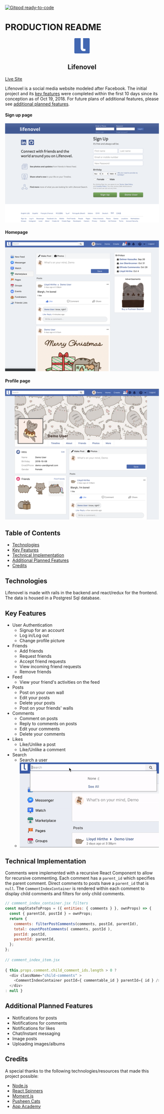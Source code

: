 [![Gitpod ready-to-code](https://img.shields.io/badge/Gitpod-ready--to--code-blue?logo=gitpod)](https://gitpod.io/#https://github.com/jli57/lifenovel)

# PRODUCTION README

<center>
<a href="https://lifenovel.herokuapp.com/#/" title="Go to live site!">
  <img src="app/assets/images/logo.png" width=50 height=50>
</a>

## Lifenovel

</center>

[Live Site](https://lifenovel.herokuapp.com/#/)

Lifenovel is a social media website modeled after Facebook. The initial project and its [key features](#key-features) were completed within the first 10 days since its conception as of Oct 19, 2018. For future plans of additional features, please see [additional planned features](#additional-planned-features).

#### Sign up page
<img src="images/signin.png" />

#### Homepage
<img src="images/homepage.png" />

#### Profile page
<img src="images/profile.png" />

## Table of Contents
- [Technologies](#technologies)
- [Key Features](#key-features)
- [Technical Implementation](#technical-implementation)
- [Additional Planned Features](#additional-planned-features)
- [Credits](#credits)


## Technologies

Lifenovel is made with rails in the backend and react/redux for the frontend. The data is housed in a Postgresl Sql database.


## Key Features
* User Authentication
  * Signup for an account
  * Log in/Log out
  * Change profile picture
* Friends
  * Add friends
  * Request friends
  * Accept friend requests
  * View incoming friend requests
  * Remove friends
* Feed
  * View your friend's activities on the feed
* Posts
  * Post on your own wall
  * Edit your posts
  * Delete your posts
  * Post on your friends' walls
* Comments
  * Comment on posts
  * Reply to comments on posts
  * Edit your comments
  * Delete your comments
* Likes
  * Like/Unlike a post
  * Like/Unlike a comment
* Search
  * Search a user
  * <img src="images/search.gif"/>


## Technical Implementation

Comments were implemented with a recursive React Component to allow for recursive commenting. Each comment has a `parent_id` which specifies the parent comment. Direct comments to posts have a `parent_id` that is `null`. The `CommentIndexContainer` is  rendered within each comment to display child comments and filters for only child comments.

``` javascript
// comment_index_container.jsx filters
const mapStateToProps = ({ entities: { comments } }, ownProps) => {
  const { parentId, postId } = ownProps;
  return {
    comments: filterPostComments(comments, postId, parentId),
    total: countPostComments( comments, postId ),
    postId: postId,
    parentId: parentId,
  };
};

// comment_index_item.jsx

{ this.props.comment.child_comment_ids.length > 0 ?
  <div className="child-comments" >
    <CommentIndexContainer postId={ commentable_id } parentId={ id } />
  </div>
: null }

```


## Additional Planned Features
* Notifications for posts
* Notifications for comments
* Notifications for likes
* Chat/Instant messaging
* Image posts
* Uploading images/albums

## Credits

A special thanks to the following technologies/resources that made this project possible:
* [Node.js](https://nodejs.org/en/)
* [React Spinners](http://www.davidhu.io/react-spinners/)
* [Moment.js](https://momentjs.com/)
* [Pusheen Cats](http://pusheen.com/)
* [App Academy](https://www.appacademy.io/)
